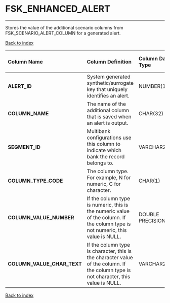 # FSK_ENHANCED_ALERT

---

Stores the value of the additional scenario columns from FSK_SCENARIO_ALERT_COLUMN for a generated alert.

[Back to index](./index.md)

| Column Name                | Column Definition                                                                                                                    | Column Data Type   | Column Null Option   | PK   | FK   |
|:---------------------------|:-------------------------------------------------------------------------------------------------------------------------------------|:-------------------|:---------------------|:-----|:-----|
| **ALERT_ID**               | System generated synthetic/surrogate key that uniquely identifies an alert.                                                          | NUMBER(12)         | Not Null             | No   | Yes  |
| **COLUMN_NAME**            | The name of the additional column that is saved when an alert is output.                                                             | CHAR(32)           | Not Null             | Yes  | No   |
| **SEGMENT_ID**             | Multibank configurations use this column to indicate which bank the record belongs to.                                               | VARCHAR2(128)      | Not Null             | No   | Yes  |
| **COLUMN_TYPE_CODE**       | The column type. For example, N for numeric, C for character.                                                                        | CHAR(1)            | Not Null             | No   | No   |
| **COLUMN_VALUE_NUMBER**    | If the column type is numeric, this is the numeric value of the column. If the column type is not numeric, this value is NULL.       | DOUBLE PRECISION   | Null                 | No   | No   |
| **COLUMN_VALUE_CHAR_TEXT** | If the column type is character, this is the character value of the column. If the column type is not character, this value is NULL. | VARCHAR2(4000)     | Null                 | No   | No   |

[Back to index](./index.md)